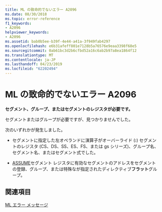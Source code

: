 ```yaml
---
title: ML の致命的でないエラー A2096
ms.date: 08/30/2018
ms.topic: error-reference
f1_keywords:
- A2096
helpviewer_keywords:
- A2096
ms.assetid: bab0b5ee-b39f-4e44-a41a-3f949fab4297
ms.openlocfilehash: e6b31afeff801e7128b5a76576e9eaa3398f68e5
ms.sourcegitcommit: 0ab61bc3d2b6cfbd52a16c6ab2b97a8ea1864f12
ms.translationtype: MT
ms.contentlocale: ja-JP
ms.lasthandoff: 04/23/2019
ms.locfileid: "62202494"
---
```

# <a name="ml-nonfatal-error-a2096"></a>ML の致命的でないエラー A2096

**セグメント、グループ、またはセグメントのレジスタが必要です。**

セグメントまたはグループが必要ですが、見つかりませんでした。

次のいずれかが発生しました。

- セグメントに指定した左オペランドに演算子がオーバーライド (**:**) セグメントのレジスタ (CS、DS、SS、ES、FS、または gs シリーズ)、グループ名、セグメント名、またはセグメント式でした。

- [ASSUME](../../assembler/masm/assume.md)セグメント レジスタに有効なセグメントのアドレスをセグメントの登録、グループ、または特殊なが指定されたディレクティブ**フラット**グループ。

## <a name="see-also"></a>関連項目

[ML エラー メッセージ](../../assembler/masm/ml-error-messages.md)<br/>